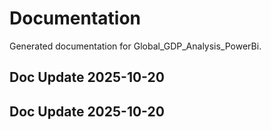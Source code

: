 # Documentation

Generated documentation for Global_GDP_Analysis_PowerBi.

## Doc Update 2025-10-20

## Doc Update 2025-10-20
